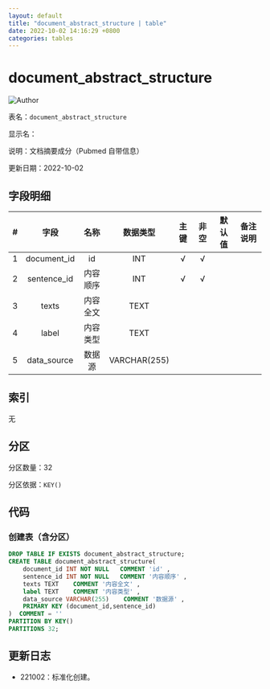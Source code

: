 ```yaml
---
layout: default
title: "document_abstract_structure | table"
date: 2022-10-02 14:16:29 +0800
categories: tables
---
```


# document_abstract_structure

![Author](https://img.shields.io/badge/Author-MarioZZJ-blue)

表名：`document_abstract_structure`

显示名：

说明：文档摘要成分（Pubmed 自带信息）

更新日期：2022-10-02

## 字段明细

| **#** |  **字段**   | **名称** | **数据类型** | **主键** | **非空** | **默认值** | **备注说明** |
| :---: | :---------: | :------: | :----------: | :------: | :------: | :--------: | :----------: |
|   1   | document_id |    id    |     INT      |    √     |    √     |            |              |
|   2   | sentence_id | 内容顺序 |     INT      |    √     |    √     |            |              |
|   3   |    texts    | 内容全文 |     TEXT     |          |          |            |              |
|   4   |    label    | 内容类型 |     TEXT     |          |          |            |              |
|   5   | data_source |  数据源  | VARCHAR(255) |          |          |            |              |

## 索引

无

## 分区

分区数量：32

分区依据：`KEY()`

## 代码

### 创建表（含分区）

```SQL
DROP TABLE IF EXISTS document_abstract_structure;
CREATE TABLE document_abstract_structure(
    document_id INT NOT NULL   COMMENT 'id' ,
    sentence_id INT NOT NULL   COMMENT '内容顺序' ,
    texts TEXT    COMMENT '内容全文' ,
    label TEXT    COMMENT '内容类型' ,
    data_source VARCHAR(255)    COMMENT '数据源' ,
    PRIMARY KEY (document_id,sentence_id)
)  COMMENT = ''
PARTITION BY KEY()
PARTITIONS 32;
```



## 更新日志

* 221002：标准化创建。
